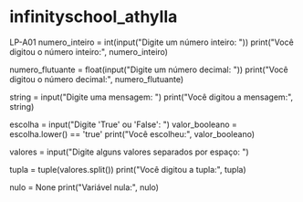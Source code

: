# infinityschool_athylla
LP-A01
numero_inteiro = int(input("Digite um número inteiro: "))
print("Você digitou o número inteiro:", numero_inteiro)

numero_flutuante = float(input("Digite um número decimal: "))
print("Você digitou o número decimal:", numero_flutuante)

string = input("Digite uma mensagem: ")
print("Você digitou a mensagem:", string)

escolha = input("Digite 'True' ou 'False': ")
valor_booleano = escolha.lower() == 'true'
print("Você escolheu:", valor_booleano)

valores = input("Digite alguns valores separados por espaço: ")

tupla = tuple(valores.split())
print("Você digitou a tupla:", tupla)

nulo = None
print("Variável nula:", nulo)
